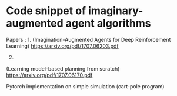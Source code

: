 # Code snippet of imaginary-augmented agent algorithms

Papers : 
1.
(Imagination-Augmented Agents for Deep Reinforcement Learning)
https://arxiv.org/pdf/1707.06203.pdf

2.
(Learning model-based planning from scratch)
https://arxiv.org/pdf/1707.06170.pdf

Pytorch implementation on simple simulation (cart-pole program) 
